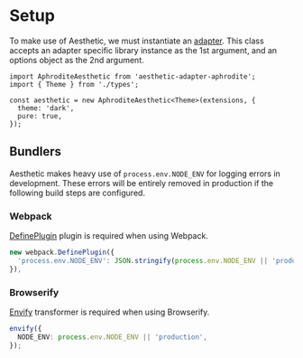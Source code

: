 # Setup

To make use of Aesthetic, we must instantiate an [adapter](./adapters/README.md). This class accepts
an adapter specific library instance as the 1st argument, and an options object as the 2nd argument.

```tsx
import AphroditeAesthetic from 'aesthetic-adapter-aphrodite';
import { Theme } from './types';

const aesthetic = new AphroditeAesthetic<Theme>(extensions, {
  theme: 'dark',
  pure: true,
});
```

## Bundlers

Aesthetic makes heavy use of `process.env.NODE_ENV` for logging errors in development. These errors
will be entirely removed in production if the following build steps are configured.

### Webpack

[DefinePlugin](https://webpack.github.io/docs/list-of-plugins.html#defineplugin) plugin is required
when using Webpack.

```ts
new webpack.DefinePlugin({
  'process.env.NODE_ENV': JSON.stringify(process.env.NODE_ENV || 'production'),
}),
```

### Browserify

[Envify](https://github.com/hughsk/envify) transformer is required when using Browserify.

```ts
envify({
  NODE_ENV: process.env.NODE_ENV || 'production',
});
```
